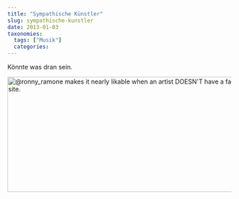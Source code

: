```yaml
---
title: "Sympathische Künstler"
slug: sympathische-kunstler
date: 2013-01-03
taxonomies:
  tags: ["Musik"]
  categories: 
---
```


<p>Könnte was dran sein.

<a href="https://twitter.com/ronny_ramone/status/286608321270669312"><img src="/wp-content/uploads/2013/01/sympathie.png" alt="@ronny_ramone
makes it nearly likable when an artist DOESN'T have a facebook site." width="565" height="260" class="aligncenter size-full wp-image-1605"></a></p>